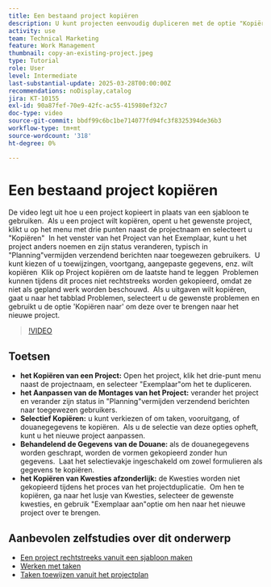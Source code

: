```yaml
---
title: Een bestaand project kopiëren
description: U kunt projecten eenvoudig dupliceren met de optie "Kopiëren" in het menu met drie puntjes, de naam van de status wijzigen en de status instellen op "Planning", aangepaste gegevens en formulieren kopiëren en problemen afzonderlijk via het tabblad Uitgaven overbrengen voor op maat gemaakte projectinstellingen.
activity: use
team: Technical Marketing
feature: Work Management
thumbnail: copy-an-existing-project.jpeg
type: Tutorial
role: User
level: Intermediate
last-substantial-update: 2025-03-28T00:00:00Z
recommendations: noDisplay,catalog
jira: KT-10155
exl-id: 90a87fef-70e9-42fc-ac55-415980ef32c7
doc-type: video
source-git-commit: bbdf99c6bc1be714077fd94fc3f8325394de36b3
workflow-type: tm+mt
source-wordcount: '318'
ht-degree: 0%

---
```


# Een bestaand project kopiëren

De video legt uit hoe u een project kopieert in plaats van een sjabloon te gebruiken. &#x200B; Als u een project wilt kopiëren, opent u het gewenste project, klikt u op het menu met drie punten naast de projectnaam en selecteert u &quot;Kopiëren&quot; &#x200B; In het venster van het Project van het Exemplaar, kunt u het project anders noemen en zijn status veranderen, typisch in &quot;Planning&quot;vermijden verzendend berichten naar toegewezen gebruikers. &#x200B; U kunt kiezen of u toewijzingen, voortgang, aangepaste gegevens, enz. wilt kopiëren &#x200B;
Klik op Project kopiëren om de laatste hand te leggen &#x200B;
Problemen kunnen tijdens dit proces niet rechtstreeks worden gekopieerd, omdat ze niet als gepland werk worden beschouwd. &#x200B; Als u uitgaven wilt kopiëren, gaat u naar het tabblad Problemen, selecteert u de gewenste problemen en gebruikt u de optie &#39;Kopiëren naar&#39; om deze over te brengen naar het nieuwe project. &#x200B;


>[!VIDEO](https://video.tv.adobe.com/v/3456044/?quality=12&learn=on&enablevpops=1&captions=dut)

## Toetsen

* **het Kopiëren van een Project:** Open het project, klik het drie-punt menu naast de projectnaam, en selecteer &quot;Exemplaar&quot;om het te dupliceren. &#x200B;
* **het Aanpassen van de Montages van het Project:** verander het project en verander zijn status in &quot;Planning&quot;vermijden verzendend berichten naar toegewezen gebruikers.
* **Selectief Kopiëren:** u kunt verkiezen of om taken, vooruitgang, of douanegegevens te kopiëren. &#x200B; Als u de selectie van deze opties opheft, kunt u het nieuwe project aanpassen.
* **Behandelend de Gegevens van de Douane:** als de douanegegevens worden geschrapt, worden de vormen gekopieerd zonder hun gegevens. &#x200B; Laat het selectievakje ingeschakeld om zowel formulieren als gegevens te kopiëren. &#x200B;
* **het Kopiëren van Kwesties afzonderlijk:** de Kwesties worden niet gekopieerd tijdens het proces van het projectduplicatie. &#x200B; Om hen te kopiëren, ga naar het lusje van Kwesties, selecteer de gewenste kwesties, en gebruik &quot;Exemplaar aan&quot;optie om hen naar het nieuwe project over te brengen. &#x200B;


## Aanbevolen zelfstudies over dit onderwerp

* [Een project rechtstreeks vanuit een sjabloon maken](/help/manage-work/create-and-manage-project-templates/create-a-project-directly-from-a-template.md)
* [Werken met taken](/help/manage-work/tasks/work-with-tasks.md)
* [Taken toewijzen vanuit het projectplan](/help/manage-work/tasks/assign-tasks-from-the-project-plan.md)
